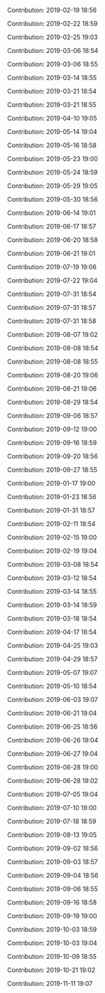 Contribution: 2019-02-19 18:56

Contribution: 2019-02-22 18:59

Contribution: 2019-02-25 19:03

Contribution: 2019-03-06 18:54

Contribution: 2019-03-06 18:55

Contribution: 2019-03-14 18:55

Contribution: 2019-03-21 18:54

Contribution: 2019-03-21 18:55

Contribution: 2019-04-10 19:05

Contribution: 2019-05-14 19:04

Contribution: 2019-05-16 18:58

Contribution: 2019-05-23 19:00

Contribution: 2019-05-24 18:59

Contribution: 2019-05-29 19:05

Contribution: 2019-05-30 18:56

Contribution: 2019-06-14 19:01

Contribution: 2019-06-17 18:57

Contribution: 2019-06-20 18:58

Contribution: 2019-06-21 19:01

Contribution: 2019-07-19 19:06

Contribution: 2019-07-22 19:04

Contribution: 2019-07-31 18:54

Contribution: 2019-07-31 18:57

Contribution: 2019-07-31 18:58

Contribution: 2019-08-07 19:02

Contribution: 2019-08-08 18:54

Contribution: 2019-08-08 18:55

Contribution: 2019-08-20 19:06

Contribution: 2019-08-21 19:06

Contribution: 2019-08-29 18:54

Contribution: 2019-09-06 18:57

Contribution: 2019-09-12 19:00

Contribution: 2019-09-16 18:59

Contribution: 2019-09-20 18:56

Contribution: 2019-09-27 18:55

Contribution: 2019-01-17 19:00

Contribution: 2019-01-23 18:56

Contribution: 2019-01-31 18:57

Contribution: 2019-02-11 18:54

Contribution: 2019-02-15 19:00

Contribution: 2019-02-19 19:04

Contribution: 2019-03-08 18:54

Contribution: 2019-03-12 18:54

Contribution: 2019-03-14 18:55

Contribution: 2019-03-14 18:59

Contribution: 2019-03-18 18:54

Contribution: 2019-04-17 18:54

Contribution: 2019-04-25 19:03

Contribution: 2019-04-29 18:57

Contribution: 2019-05-07 19:07

Contribution: 2019-05-10 18:54

Contribution: 2019-06-03 19:07

Contribution: 2019-06-21 19:04

Contribution: 2019-06-25 18:56

Contribution: 2019-06-26 19:04

Contribution: 2019-06-27 19:04

Contribution: 2019-06-28 19:00

Contribution: 2019-06-28 19:02

Contribution: 2019-07-05 19:04

Contribution: 2019-07-10 19:00

Contribution: 2019-07-18 18:59

Contribution: 2019-08-13 19:05

Contribution: 2019-09-02 18:56

Contribution: 2019-09-03 18:57

Contribution: 2019-09-04 18:56

Contribution: 2019-09-06 18:55

Contribution: 2019-09-16 18:58

Contribution: 2019-09-19 19:00

Contribution: 2019-10-03 18:59

Contribution: 2019-10-03 19:04

Contribution: 2019-10-09 18:55

Contribution: 2019-10-21 19:02

Contribution: 2019-11-11 19:07


